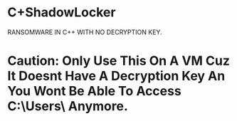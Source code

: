 # C+ShadowLocker
RANSOMWARE IN C++ WITH NO DECRYPTION KEY.

# Caution: Only Use This On A VM Cuz It Doesnt Have A Decryption Key An You Wont Be Able To Access C:\Users\ Anymore.
